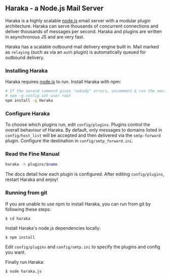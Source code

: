 ## Haraka - a Node.js Mail Server

Haraka is a highly scalable [node.js][1] email server with a modular
plugin architecture. Haraka can serve thousands of concurrent connections
and deliver thousands of messages per second. Haraka and plugins are written
in asynchronous JS and are very fast.

Haraka has a scalable outbound mail delivery engine built in. Mail
marked as `relaying` (such as via an `auth` plugin) is automatically
queued for outbound delivery.

### Installing Haraka

Haraka requires [node.js][1] to run. Install Haraka with npm:

```sh
# If the second command gives "nobody" errors, uncomment & run the next command
# npm -g config set user root
npm install -g Haraka
```

### Configure Haraka

To choose which plugins run, edit `config/plugins`. Plugins control the
overall behaviour of Haraka. By default, only messages to domains listed
in `config/host_list` will be accepted and then delivered via the
`smtp-forward` plugin. Configure the destination in `config/smtp_forward.ini`.

### Read the Fine Manual

```sh
haraka -h plugins/$name
```

The docs detail how each plugin is configured. After editing
`config/plugins`, restart Haraka and enjoy!

### Running from git

If you are unable to use npm to install Haraka, you can run from git by
following these steps:

    $ cd haraka

Install Haraka's node.js dependencies locally:

    $ npm install

Edit `config/plugins` and `config/smtp.ini` to specify the plugins and
config you want.

Finally run Haraka:

    $ node haraka.js

[1]: http://nodejs.org/
